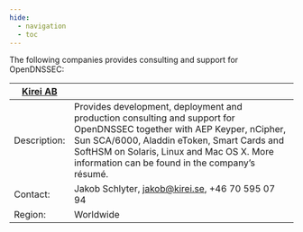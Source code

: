```yaml
---
hide:
  - navigation
  - toc
---
```


The following companies provides consulting and support for OpenDNSSEC:

| [Kirei AB](http://www.kirei.se/en/) | |
|---|---|
| Description: | Provides development, deployment and production consulting and support for OpenDNSSEC together with AEP Keyper, nCipher, Sun SCA/6000, Aladdin eToken, Smart Cards and SoftHSM on Solaris, Linux and Mac OS X. More information can be found in the company’s résumé. |
| Contact: | Jakob Schlyter, jakob@kirei.se, +46 70 595 07 94 |
| Region: | Worldwide |